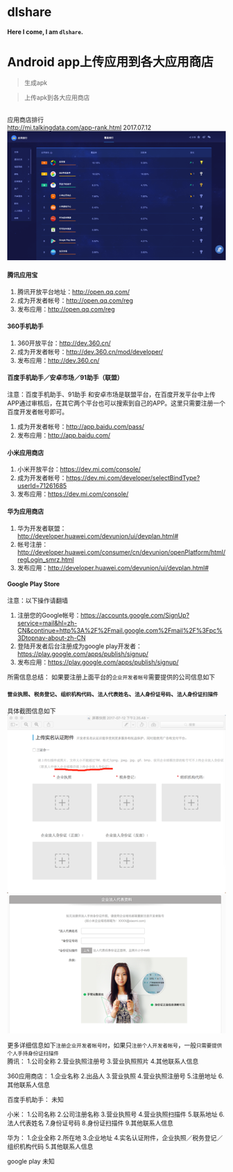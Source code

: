 # dlshare
#### Here I come, I am `dlshare`.
Android app上传应用到各大应用商店
=======
> 生成apk

> 上传apk到各大应用商店

<br>应用商店排行<br>
http://mi.talkingdata.com/app-rank.html
2017.07.12
![image](https://github.com/dlshare/dlshare/blob/master/screenshot/third_party_android_app_store.png)
#### 腾讯应用宝
1. 腾讯开放平台地址：http://open.qq.com/﻿
2. 成为开发者帐号：http://open.qq.com/reg
3. 发布应用：http://open.qq.com/reg
#### 360手机助手
1. 360开放平台：http://dev.360.cn/
2. 成为开发者帐号：http://dev.360.cn/mod/developer/
3. 发布应用：http://dev.360.cn/
#### 百度手机助手／安卓市场／91助手（联盟）
注意：百度手机助手、91助手 和安卓市场是联盟平台，在百度开发平台中上传APP通过审核后，在其它两个平台也可以搜索到自己的APP。这里只需要注册一个百度开发者帐号即可。
1. 成为开发者帐号：http://app.baidu.com/pass/
2. 发布应用：http://app.baidu.com/
#### 小米应用商店
1. 小米开放平台：https://dev.mi.com/console/
2. 成为开发者帐号：https://dev.mi.com/developer/selectBindType?userId=71261685
3. 发布应用：https://dev.mi.com/console/
#### 华为应用商店
1. 华为开发者联盟：http://developer.huawei.com/devunion/ui/devplan.html#
2. 帐号注册：http://developer.huawei.com/consumer/cn/devunion/openPlatform/html/regLogin_smrz.html
3. 发布应用：http://developer.huawei.com/devunion/ui/devplan.html#
#### Google Play Store
注意：以下操作请翻墙
1. 注册您的Google帐号：https://accounts.google.com/SignUp?service=mail&hl=zh-CN&continue=http%3A%2F%2Fmail.google.com%2Fmail%2F%3Fpc%3Dtopnav-about-zh-CN
2. 登陆开发者后台注册成为google play开发者：https://play.google.com/apps/publish/signup/
3. 发布应用：https://play.google.com/apps/publish/signup/
 
所需信息总结：
如果要注册上面平台的`企业开发者帐号`需要提供的公司信息如下<br>
        
#### `营业执照`、`税务登记`、`组织机构代码`、`法人代表姓名`、`法人身份证号码`、`法人身份证扫描件`
        
具体截图信息如下
![image](https://github.com/dlshare/dlshare/blob/master/screenshot/huawei.png)
![image](https://github.com/dlshare/dlshare/blob/master/screenshot/xiaomi.png)

更多详细信息如下`注册企业开发者帐号时`，如果只`注册个人开发者帐号`，一般`只需要提供个人手持身份证扫描件`<br>
 腾讯：
 1.公司全称
 2.营业执照注册号
 3.营业执照照片
 4.其他联系人信息
 
 360应用商店：
 1.企业名称
 2.出品人
 3.营业执照
 4.营业执照注册号
 5.注册地址
 6.其他联系人信息
 
 百度手机助手：
 未知
 
 小米：
 1.公司名称
 2.公司注册名称
 3.营业执照号
 4.营业执照扫描件
 5.联系地址
 6.法人代表姓名
 7.身份证号码
 8.身份证扫描件
 9.其他联系人信息
 
 华为：
 1.企业全称
 2.所在地
 3.企业地址
 4.实名认证附件，企业执照／税务登记／组织机构代码
 5.其他联系人信息
 
 google play
 未知
 
 